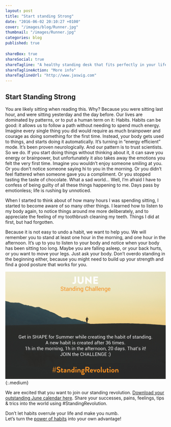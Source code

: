 ```yaml
---
layout: post
title: "Start standing Strong"
date: "2016-06-02 20:10:27 +0100"
cover: "/images/blog/Runner.jpg"
thumbnail: "/images/Runner.jpg"
categories: blog
published: true

shareBox: true
shareSocial: true
shareTagline: "A healthy standing desk that fits perfectly in your life"
shareTaglineAction: "More info"
shareTaglineUrl: "http://www.jaswig.com"
---
```


## Start Standing Strong

You are likely sitting when reading this. Why? Because you were sitting last hour, and were sitting yesterday and the day before. Our lives are dominated by patterns, or to put a human term on it: Habits. 
Habits can be good: it allows us to follow a path without needing to spend much energy. Imagine every single thing you did would require as much brainpower and courage as doing something for the first time. Instead, your body gets used to things, and starts doing it automatically. It’s turning in “energy efficient” mode. It’s been proven neurologically. And our pattern is to trust scientists. So we do. 
If you start doing things without thinking about it, it can save you energy or brainpower, but unfortunately it also takes away the emotions you felt the very first time. Imagine you wouldn’t enjoy someone smiling at you. Or you don’t notice someone saying hi to you in the morning. Or you didn’t feel flattered when someone gave you a compliment. Or you stopped tasting the taste of chocolate. What a sad world… 
Well, I’m afraid I have to confess of being guilty of all these things happening to me. Days pass by emotionless; life is rushing by unnoticed. 

When I started to think about of how many hours I was spending sitting, I started to become aware of so many other things. I learned how to listen to my body again, to notice things around me more deliberately, and to appreciate the feeling of my toothbrush cleaning my teeth. Things I did at first, but had forgotten. 

Because it is not easy to undo a habit, we want to help you. We will remember you to stand at least one hour in the morning, and one hour in the afternoon. It’s up to you to listen to your body and notice when your body has been sitting too long. Maybe you are falling asleep, or your back hurts, or you want to move your legs. Just ask your body. Don’t overdo standing in the beginning either, because you might need to build up your strength and find a good posture that works for you. 

![standing challenge](/images/blog/standingchallenge.jpg){:.medium}

We are excited that you want to join our standing revolution. [Download your outstanding June calendar here](/images/blog/outstandingjune.pdf). Share your successes, pains, feelings, tips & trics into the world using #StandingRevolution.

Don’t let habits overrule your life and make you numb.  
Let’s turn the [power of habits](http://charlesduhigg.com/the-power-of-habit/) into your own advantage! 
